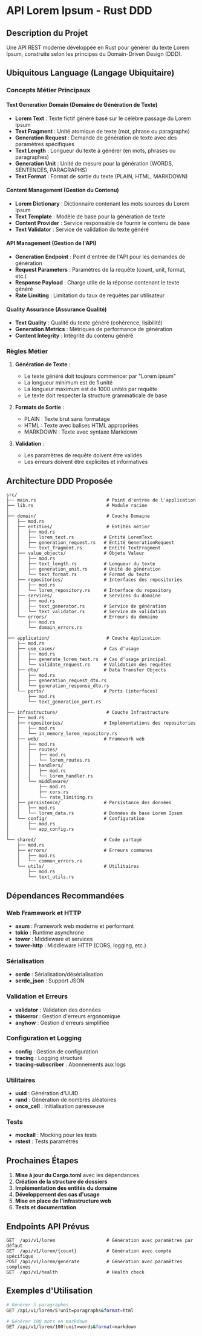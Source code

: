 # API Lorem Ipsum - Rust DDD

## Description du Projet

Une API REST moderne développée en Rust pour générer du texte Lorem Ipsum, construite selon les principes du Domain-Driven Design (DDD).

## Ubiquitous Language (Langage Ubiquitaire)

### Concepts Métier Principaux

#### **Text Generation Domain (Domaine de Génération de Texte)**

-   **Lorem Text** : Texte fictif généré basé sur le célèbre passage du Lorem Ipsum
-   **Text Fragment** : Unité atomique de texte (mot, phrase ou paragraphe)
-   **Generation Request** : Demande de génération de texte avec des paramètres spécifiques
-   **Text Length** : Longueur du texte à générer (en mots, phrases ou paragraphes)
-   **Generation Unit** : Unité de mesure pour la génération (WORDS, SENTENCES, PARAGRAPHS)
-   **Text Format** : Format de sortie du texte (PLAIN, HTML, MARKDOWN)

#### **Content Management (Gestion du Contenu)**

-   **Lorem Dictionary** : Dictionnaire contenant les mots sources du Lorem Ipsum
-   **Text Template** : Modèle de base pour la génération de texte
-   **Content Provider** : Service responsable de fournir le contenu de base
-   **Text Validator** : Service de validation du texte généré

#### **API Management (Gestion de l'API)**

-   **Generation Endpoint** : Point d'entrée de l'API pour les demandes de génération
-   **Request Parameters** : Paramètres de la requête (count, unit, format, etc.)
-   **Response Payload** : Charge utile de la réponse contenant le texte généré
-   **Rate Limiting** : Limitation du taux de requêtes par utilisateur

#### **Quality Assurance (Assurance Qualité)**

-   **Text Quality** : Qualité du texte généré (cohérence, lisibilité)
-   **Generation Metrics** : Métriques de performance de génération
-   **Content Integrity** : Intégrité du contenu généré

### Règles Métier

1. **Génération de Texte** :

    - Le texte généré doit toujours commencer par "Lorem ipsum"
    - La longueur minimum est de 1 unité
    - La longueur maximum est de 1000 unités par requête
    - Le texte doit respecter la structure grammaticale de base

2. **Formats de Sortie** :

    - PLAIN : Texte brut sans formatage
    - HTML : Texte avec balises HTML appropriées
    - MARKDOWN : Texte avec syntaxe Markdown

3. **Validation** :
    - Les paramètres de requête doivent être validés
    - Les erreurs doivent être explicites et informatives

## Architecture DDD Proposée

```
src/
├── main.rs                          # Point d'entrée de l'application
├── lib.rs                           # Module racine
│
├── domain/                          # Couche Domaine
│   ├── mod.rs
│   ├── entities/                    # Entités métier
│   │   ├── mod.rs
│   │   ├── lorem_text.rs           # Entité LoremText
│   │   ├── generation_request.rs   # Entité GenerationRequest
│   │   └── text_fragment.rs        # Entité TextFragment
│   ├── value_objects/              # Objets Valeur
│   │   ├── mod.rs
│   │   ├── text_length.rs          # Longueur du texte
│   │   ├── generation_unit.rs      # Unité de génération
│   │   └── text_format.rs          # Format du texte
│   ├── repositories/               # Interfaces des repositories
│   │   ├── mod.rs
│   │   └── lorem_repository.rs     # Interface du repository
│   ├── services/                   # Services du domaine
│   │   ├── mod.rs
│   │   ├── text_generator.rs       # Service de génération
│   │   └── text_validator.rs       # Service de validation
│   └── errors/                     # Erreurs du domaine
│       ├── mod.rs
│       └── domain_errors.rs
│
├── application/                     # Couche Application
│   ├── mod.rs
│   ├── use_cases/                  # Cas d'usage
│   │   ├── mod.rs
│   │   ├── generate_lorem_text.rs  # Cas d'usage principal
│   │   └── validate_request.rs     # Validation des requêtes
│   ├── dto/                        # Data Transfer Objects
│   │   ├── mod.rs
│   │   ├── generation_request_dto.rs
│   │   └── generation_response_dto.rs
│   └── ports/                      # Ports (interfaces)
│       ├── mod.rs
│       └── text_generation_port.rs
│
├── infrastructure/                  # Couche Infrastructure
│   ├── mod.rs
│   ├── repositories/               # Implémentations des repositories
│   │   ├── mod.rs
│   │   └── in_memory_lorem_repository.rs
│   ├── web/                        # Framework web
│   │   ├── mod.rs
│   │   ├── routes/
│   │   │   ├── mod.rs
│   │   │   └── lorem_routes.rs
│   │   ├── handlers/
│   │   │   ├── mod.rs
│   │   │   └── lorem_handler.rs
│   │   └── middleware/
│   │       ├── mod.rs
│   │       ├── cors.rs
│   │       └── rate_limiting.rs
│   ├── persistence/                # Persistance des données
│   │   ├── mod.rs
│   │   └── lorem_data.rs           # Données de base Lorem Ipsum
│   └── config/                     # Configuration
│       ├── mod.rs
│       └── app_config.rs
│
└── shared/                         # Code partagé
    ├── mod.rs
    ├── errors/                     # Erreurs communes
    │   ├── mod.rs
    │   └── common_errors.rs
    └── utils/                      # Utilitaires
        ├── mod.rs
        └── text_utils.rs
```

## Dépendances Recommandées

### Web Framework et HTTP

-   **axum** : Framework web moderne et performant
-   **tokio** : Runtime asynchrone
-   **tower** : Middleware et services
-   **tower-http** : Middleware HTTP (CORS, logging, etc.)

### Sérialisation

-   **serde** : Sérialisation/désérialisation
-   **serde_json** : Support JSON

### Validation et Erreurs

-   **validator** : Validation des données
-   **thiserror** : Gestion d'erreurs ergonomique
-   **anyhow** : Gestion d'erreurs simplifiée

### Configuration et Logging

-   **config** : Gestion de configuration
-   **tracing** : Logging structuré
-   **tracing-subscriber** : Abonnements aux logs

### Utilitaires

-   **uuid** : Génération d'UUID
-   **rand** : Génération de nombres aléatoires
-   **once_cell** : Initialisation paresseuse

### Tests

-   **mockall** : Mocking pour les tests
-   **rstest** : Tests paramétrés

## Prochaines Étapes

1. **Mise à jour du Cargo.toml** avec les dépendances
2. **Création de la structure de dossiers**
3. **Implémentation des entités du domaine**
4. **Développement des cas d'usage**
5. **Mise en place de l'infrastructure web**
6. **Tests et documentation**

## Endpoints API Prévus

```
GET  /api/v1/lorem                   # Génération avec paramètres par défaut
GET  /api/v1/lorem/{count}           # Génération avec compte spécifique
POST /api/v1/lorem/generate          # Génération avec paramètres complexes
GET  /api/v1/health                  # Health check
```

## Exemples d'Utilisation

```bash
# Générer 5 paragraphes
GET /api/v1/lorem/5?unit=paragraphs&format=html

# Générer 100 mots en markdown
GET /api/v1/lorem/100?unit=words&format=markdown
```
